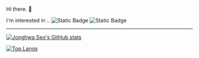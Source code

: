 Hi there. 👋

I'm interested in ..
![Static Badge](https://img.shields.io/badge/Java-964b00) ![Static Badge](https://img.shields.io/badge/Spring-green)

---

[![Jonghwa Seo's GitHub stats](https://github-readme-stats.vercel.app/api?username=whitetern&show_icons=true&hide=contribs&theme=merko&include_all_commits=true&count_private=true)](https://github.com/whitetern)

[![Top Langs](https://github-readme-stats.vercel.app/api/top-langs/?username=whitetern&layout=compact&custom_title=Languages&bg_color=000&title_color=fff&text_color=fff&include_all_commits=true&count_private=true)](https://github.com/whitetern)
